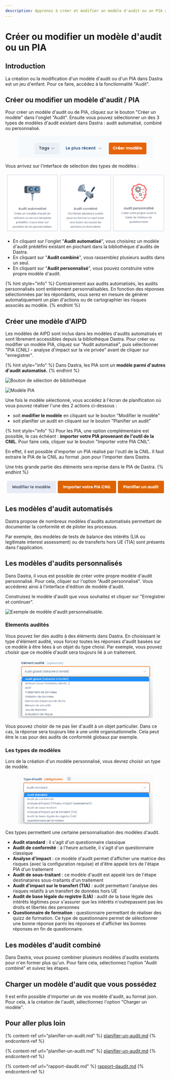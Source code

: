 ```yaml
---
description: Apprenez à créer et modifier un modèle d'audit ou un PIA avec Dastra.
---
```


# Créer ou modifier un modèle d'audit ou un PIA

## Introduction

La création ou la modification d'un modèle d'audit ou d'un PIA dans Dastra est un jeu d'enfant. Pour ce faire, accédez à la fonctionnalité "Audit".



## Créer ou modifier un modèle d'audit / PIA

Pour créer un modèle d'audit ou de PIA, cliquez sur le bouton "Créer un modèle" dans l'onglet "Audit". Ensuite vous pouvez sélectionner un des 3 types de modèles d'audit existant dans Dastra : audit automatisé, combiné ou personnalisé.

<figure><img src="../../.gitbook/assets/image (16).png" alt=""><figcaption></figcaption></figure>

Vous arrivez sur l'interface de sélection des types de modèles :&#x20;

![Choix des types de modèles](<../../.gitbook/assets/image (138).png>)

* En cliquant sur l'onglet "**Audit automatisé**", vous choisirez un modèle d'audit prédéfini existant en piochant dans la bibliothèque d'audits de Dastra.
* En cliquant sur "**Audit combiné**", vous rassemblez plusieurs audits dans un seul.
* En cliquant sur "**Audit personnalisé**", vous pouvez construire votre propre modèle d'audit.

{% hint style="info" %}
Contrairement aux audits automatisés, les audits personnalisés sont entièrement personnalisables. En fonction des réponses sélectionnées par les répondants, vous serez en mesure de générer automatiquement un plan d'actions ou de cartographier les risques associés au modèle.&#x20;
{% endhint %}

## Créer une modèle d'AIPD

Les modèles de AIPD sont inclus dans les modèles d'audits automatisés et sont librement accessibles depuis la bibliothèque Dastra.  Pour créer ou modifier un modèle PIA, cliquez sur "Audit automatisé", puis sélectionner "PIA (CNIL) - analyse d'impact sur la vie privée" avant de cliquer sur "enregistrer".

{% hint style="info" %}
Dans Dastra, les PIA sont un **modèle parmi d'autres d'audit automatisé.**
{% endhint %}

![Bouton de sélection de bibliothèque](<../../.gitbook/assets/Capture web\_6-5-2022\_103438\_app.dastra.eu.jpeg>)

![Modèle PIA](<../../.gitbook/assets/Capture web\_6-5-2022\_10342\_app.dastra.eu.jpeg>)

Une fois le modèle sélectionné, vous accédez à l'écran de planification où vous pouvez réaliser l'une des 2 actions ci-dessous :

* soit **modifier le modèle** en cliquant sur le bouton "Modifier le modèle"
* soit planifier un audit en cliquant sur le bouton "Planifier un audit"&#x20;

{% hint style="info" %}
Pour les PIA, une option complémentaire est possible, le cas échéant :  **importer votre PIA provenant de l'outil de la CNIL**. Pour faire cela, cliquer sur le bouton "Importer votre PIA CNIL".&#x20;

En effet, il est possible d'importer un PIA réalisé par l'outil de la CNIL. Il faut extraire le PIA de la CNIL au format .json pour l'importer dans Dastra.&#x20;

Une très grande partie des éléments sera reprise dans le PIA de Dastra.
{% endhint %}

![Les boutons ](<../../.gitbook/assets/image (216).png>)

## Les modèles d'audit automatisés

Dastra propose de nombreux modèles d'audits automatisés permettant de documenter la conformité et de piloter les processus.&#x20;

Par exemple, des modèles de tests de balance des intérêts (LIA ou legitimate interest assessment) ou de transferts hors UE (TIA) sont présents dans l'application.&#x20;

## Les modèles d'audits personnalisés

Dans Dastra, il vous est possible de créer votre propre modèle d'audit personnalisé. Pour cela, cliquer sur l'option "Audit personnalisé". Vous accéderez ainsi à l'interface d'édition de modèle d'audit.&#x20;

Construisez le modèle d'audit que vous souhaitez et cliquer sur "Enregistrer et continuer".

![Exemple de modèle d'audit personnalisable.](<../../.gitbook/assets/Capture web\_6-5-2022\_103818\_app.dastra.eu.jpeg>)

### Elements audités

Vous pouvez lier des audits à des éléments dans Dastra. En choisissant le type d'élément audité, vous forcez toutes les réponses d'audit basées sur ce modèle à être liées à un objet du type choisi. Par exemple, vous pouvez choisir que ce modèle d'audit sera toujours lié à un traitement.&#x20;

<figure><img src="../../.gitbook/assets/image (267).png" alt=""><figcaption></figcaption></figure>

Vous pouvez choisir de ne pas lier d'audit à un objet particulier. Dans ce cas, la réponse sera toujours liée à une unité organisationnelle. Cela peut être le cas pour des audits de conformité globaux par exemple.&#x20;

### Les types de modèles&#x20;

Lors de la création d'un modèle personnalisé, vous devrez choisir un type de modèle.

<figure><img src="../../.gitbook/assets/image (262).png" alt=""><figcaption></figcaption></figure>

Ces types permettent une certaine personnalisation des modèles d'audit.

* **Audit standard** : il s'agit d'un questionnaire classique
* **Audit de conformité** : à l'heure actuelle, il s'agit d'un questionnaire classique
* **Analyse d'impact** : ce modèle d'audit permet d'afficher une matrice des risques (avec la configuration requise) et d'être appelé lors de l'étape PIA d'un traitement
* **Audit de sous-traitant** : ce modèle d'audit est appelé lors de l'étape destinataires sous-traitants d'un traitement
* **Audit d'impact sur le transfert (TIA)** : audit permettant l'analyse des risques relatifs à un transfert de données hors UE
* **Audit de base légale du registre (LIA)** : audit de la base légale des intérêts légitimes pour s'assurer que les intérêts n'outrepassent pas les droits et libertés des personnes
* **Questionnaire de formation** : questionnaire permettant de réaliser des quizz de formation. Ce type de questionnaire permet de sélectionner une bonne réponse parmi les réponses et d'afficher les bonnes réponses en fin de questionnaire.

## Les modèles d'audit combiné

Dans Dastra, vous pouvez combiner plusieurs modèles d'audits existants pour n'en former plus qu'un. Pour faire cela, sélectionnez l'option "Audit combiné" et suivez les étapes.

## Charger un modèle d'audit que vous possédez

Il est enfin possible d'importer un de vos modèle d'audit, au format json. Pour cela, à la création de l'audit, sélectionnez l'option "Charger un modèle".&#x20;

## Pour aller plus loin

{% content-ref url="planifier-un-audit.md" %}
[planifier-un-audit.md](planifier-un-audit.md)
{% endcontent-ref %}

{% content-ref url="planifier-un-audit.md" %}
[planifier-un-audit.md](planifier-un-audit.md)
{% endcontent-ref %}

{% content-ref url="rapport-daudit.md" %}
[rapport-daudit.md](rapport-daudit.md)
{% endcontent-ref %}
